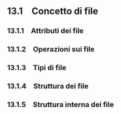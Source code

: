 ## 13.1 Concetto di file
### 13.1.1 Attributi dei file
### 13.1.2 Operazioni sui file
### 13.1.3 Tipi di file
### 13.1.4 Struttura dei file
### 13.1.5 Struttura interna dei file